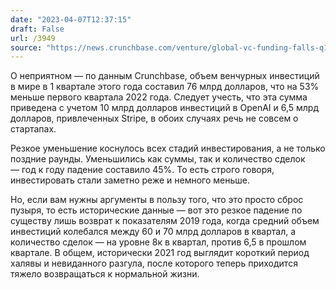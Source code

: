 ```yaml
---
date: "2023-04-07T12:37:15"
draft: False
url: /3949
source: "https://news.crunchbase.com/venture/global-vc-funding-falls-q1-2023/"
---
```


О неприятном — по данным Crunchbase, объем венчурных инвестиций в мире в 1 квартале этого года составил 76 млрд долларов, что на 53% меньше первого квартала 2022 года. Следует учесть, что эта сумма приведена с учетом 10 млрд долларов инвестиций в OpenAI и 6,5 млрд долларов, привлеченных Stripe, в обоих случаях речь не совсем о стартапах.

Резкое уменьшение коснулось всех стадий инвестирования, а не только поздние раунды. Уменьшились как суммы, так и количество сделок — год к году падение составило 45%. То есть строго говоря, инвестировать стали заметно реже и немного меньше.

Но, если вам нужны аргументы в пользу того, что это просто сброс пузыря, то есть исторические данные — вот это резкое падение по существу лишь возврат к показателям 2019 года, когда средний объем инвестиций колебался между 60 и 70 млрд долларов в квартал, а количество сделок — на уровне 8к в квартал, против 6,5 в прошлом квартале. В общем, исторически 2021 год выглядит короткий период халявы и невиданного разгула, после которого теперь приходится тяжело возвращаться к нормальной жизни.
